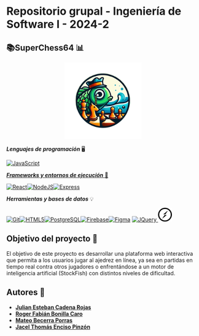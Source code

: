 
# Repositorio grupal - Ingeniería de Software I - 2024-2

## 📚SuperChess64 📊 
<div style="text-align: center;">
  <img src="Proyecto/Anexos/logoFinal.png" alt="Mi imagen" width="200">
</div>


***Lenguajes de programación*** 🖥️
<p align="left"> <a href="https://developer.mozilla.org/en-US/docs/Web/JavaScript" target="_blank" rel="noreferrer"><img src="https://raw.githubusercontent.com/danielcranney/readme-generator/main/public/icons/skills/javascript-colored.svg" width="36" height="36" alt="JavaScript" /></ </p>

***Frameworks y entornos de ejecución*** 🧠
<p align="left"> <a href="https://reactjs.org/" target="_blank" rel="noreferrer"><img src="https://raw.githubusercontent.com/danielcranney/readme-generator/main/public/icons/skills/react-colored.svg" width="36" height="36" alt="React" /></a><a href="https://nodejs.org/en/" target="_blank" rel="noreferrer"><img src="https://raw.githubusercontent.com/danielcranney/readme-generator/main/public/icons/skills/nodejs-colored.svg" width="36" height="36" alt="NodeJS" /></a><a href="https://expressjs.com/" target="_blank" rel="noreferrer"><img src="https://raw.githubusercontent.com/danielcranney/readme-generator/main/public/icons/skills/express-colored.svg" width="36" height="36" alt="Express" /></a> </p>

***Herramientas y bases de datos*** 💡
<p align="left"> <a href="https://git-scm.com/" target="_blank" rel="noreferrer"><img src="https://raw.githubusercontent.com/danielcranney/readme-generator/main/public/icons/skills/git-colored.svg" width="36" height="36" alt="Git" /></a><a href="https://developer.mozilla.org/en-US/docs/Glossary/HTML5" target="_blank" rel="noreferrer"><img src="https://raw.githubusercontent.com/danielcranney/readme-generator/main/public/icons/skills/html5-colored.svg" width="36" height="36" alt="HTML5" /></a><a href="https://www.postgresql.org/" target="_blank" rel="noreferrer"><img src="https://raw.githubusercontent.com/danielcranney/readme-generator/main/public/icons/skills/postgresql-colored.svg" width="36" height="36" alt="PostgreSQL" /></a><a href="https://firebase.google.com/" target="_blank" rel="noreferrer"><img src="https://raw.githubusercontent.com/danielcranney/readme-generator/main/public/icons/skills/firebase-colored.svg" width="36" height="36" alt="Firebase" /></a><a href="https://www.figma.com/" target="_blank" rel="noreferrer"><img src="https://raw.githubusercontent.com/danielcranney/readme-generator/main/public/icons/skills/figma-colored.svg" width="36" height="36" alt="Figma" /></a> <a href="https://jquery.com/" target="_blank" rel="noreferrer"><img src="https://raw.githubusercontent.com/danielcranney/readme-generator/main/public/icons/skills/jquery-colored.svg" width="36" height="36" alt="JQuery" /></a><a href="https://socket.io/" target="_blank" rel="noreferrer">
  <img src="https://raw.githubusercontent.com/devicons/devicon/master/icons/socketio/socketio-original.svg" width="36" height="36" alt="Socket.IO" /></a></p>

## Objetivo del proyecto 🚀
El objetivo de este proyecto es desarrollar una plataforma web interactiva que permita a los usuarios jugar al ajedrez en línea, ya sea en partidas en tiempo real contra otros jugadores o enfrentándose a un motor de inteligencia artificial (StockFish) con distintos niveles de dificultad.

## Autores 🤝
- [**Julian Esteban Cadena Rojas**](https://www.github.com/jcadenar)
- [**Roger Fabián Bonilla Caro**](https://github.com/RoierOc)
- [**Mateo Becerra Porras**](https://github.com/mabecerrap)
- [**Jacel Thomás Enciso Pinzón**](https://github.com/slendrac123)
